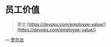 # 员工价值

> 原文:[https://devops.com/employee-value/](https://devops.com/employee-value/)

— [罗尔泊](https://devops.com/author/breselman/)
